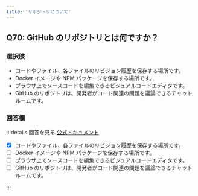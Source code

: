 ```yaml
---
title: 'リポジトリについて'
---
```


## Q70: GitHub のリポジトリとは何ですか？

### 選択肢

- コードやファイル、各ファイルのリビジョン履歴を保存する場所です。
- Docker イメージや NPM パッケージを保存する場所です。
- ブラウザ上でソースコードを編集できるビジュアルコードエディタです。
- GitHub のリポジトリは、開発者がコード関連の問題を議論できるチャットルームです。

### 回答欄

:::details 回答を見る
[公式ドキュメント](https://docs.github.com/ja/repositories/creating-and-managing-repositories/about-repositories)

- [x] コードやファイル、各ファイルのリビジョン履歴を保存する場所です。
- [ ] Docker イメージや NPM パッケージを保存する場所です。
- [ ] ブラウザ上でソースコードを編集できるビジュアルコードエディタです。
- [ ] GitHub のリポジトリは、開発者がコード関連の問題を議論できるチャットルームです。

:::
